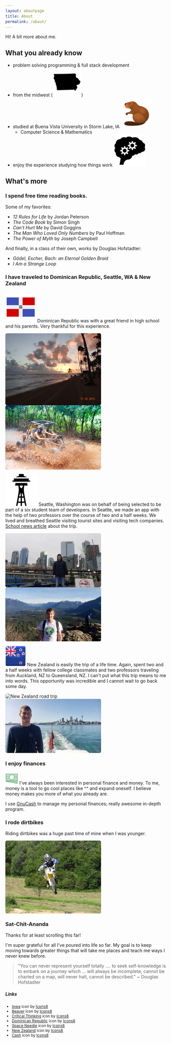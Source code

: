 ```yaml
---
layout: aboutpage
title: About
permalink: /about/
---
```

Hi! A bit more about me.

## What you already know

* problem solving programming & full stack development
* from the midwest (<img src="/img/iowa.png" class="inline-icon"/>)
* studied at Buena Vista University in Storm Lake, IA <img src="/img/beaver.png" class="inline-icon"/>
  * Computer Science & Mathematics
* enjoy the experience studying how things work <img src="/img/critical-thinking.png" class="inline-icon"/>

## What's more

### I spend free time reading books.

Some of my favorites:
* *12 Rules for Life* by Jordan Peterson
* *The Code Book* by Simon Singh
* *Can't Hurt Me* by David Goggins
* *The Man Who Loved Only Numbers* by Paul Hoffman
* *The Power of Myth* by Joseph Campbell

And finally, in a class of their own, works by Douglas Hofstadter:
* *Gödel, Escher, Bach: an Eternal Golden Braid*
* *I Am a Strange Loop*

### I have traveled to Dominican Republic, Seattle, WA & New Zealand
<img src="/img/dominican-republic.png" class="inline-icon"/>&nbsp;Dominican Republic was with a great friend in high school and his parents. Very thankful for this experience.
<div class="about-images">
<img class="myImg" src="/img/dr1.jpg" alt="Dominican Republic beach" style="width:100%;max-width:300px;">
<img class="myImg" src="/img/dr2.jpg" alt="Dominican Republic driving go kart in the mud" style="width:100%;max-width:300px;">
</div>
<!-- The Modal -->
<div id="myModal" class="modal">
  <span class="close">&times;</span>
  <img class="modal-content" id="img01">
  <div id="caption"></div>
</div>


<img src="/img/space-needle.png" class="inline-icon"/>&nbsp;Seattle, Washington was on behalf of being selected to be part of a six student team of developers. In Seattle, we made an app with the help of two professors over the course of two and a half weeks. We lived and breathed Seattle visiting tourist sites and visiting tech companies. [School news article](https://www.bvu.edu/news/startup-seattle-lands-bvu-students-google-microsoft-amazon-and-more) about the trip.
<div class="about-images">
<img class="myImg" src="/img/seattle1.jpg" alt="Seattle cityscape behind me" style="width:100%;max-width:300px;">
<img class="myImg" src="/img/seattle2.jpg" alt="Seattle hiking trip" style="width:100%;max-width:300px;">
</div>

<img src="/img/new-zealand.png" class="inline-icon"/>&nbsp;New Zealand is easily the trip of a life time. Again, spent two and a half weeks with fellow college classmates and two professors traveling from Auckland, NZ to Queensland, NZ. I can't put what this trip means to me into words. This opportunity was incredible and I cannot wait to go back some day.
<div class="about-images">
<img class="myImg" src="/img/nz1.jpg" alt="New Zealand road trip" style="width:100%;max-width:300px;">
<img class="myImg" src="/img/nz2.jpg" alt="Auckland, New Zealand behind me" style="width:100%;max-width:300px;">
</div>

### I enjoy finances
<img src="/img/cash.gif" class="inline-icon"/>&nbsp;I've always been interested in personal finance and money. To me, money is a tool to go cool places like ^^ and expand oneself. I believe money makes you more of what you already are. 

I use [GnuCash](https://www.gnucash.org/) to manage my personal finances; really awesome in-depth program.


### I rode dirtbikes
Riding dirtbikes was a huge past time of mine when I was younger.
<div style="display: flex; flex-direction: row;">
<img class="myImg" src="/img/dirtbike1.jpg" alt="Jumping my dirtbike" style="width:100%;max-width:300px;">
</div>


### Sat-Chit-Ananda
Thanks for at least scrolling this far!

I'm super grateful for all I've poured into life so far. My goal is to keep moving towards greater things that will take me places and teach me ways I never knew before. 

<blockquote>"You can never represent yourself totally .... to seek self-knowledge is to embark on a journey which ... will always be incomplete, cannot be charted on a map, will never halt, cannot be described." ~ Douglas Hofstadter</blockquote>

##### Links
<div style="font-size: 12px;">
<ul>
<li><a target="_blank" href="https://icons8.com/icon/119937/iowa">Iowa</a> icon by <a target="_blank" href="https://icons8.com">Icons8</a></li>
<li><a target="_blank" href="https://icons8.com/icon/73aABFv7KJOX/beaver">Beaver</a> icon by <a target="_blank" href="https://icons8.com">Icons8</a></li>
<li><a target="_blank" href="https://icons8.com/icon/54383/critical-thinking">Critical Thinking</a> icon by <a target="_blank" href="https://icons8.com">Icons8</a></li>
<li><a target="_blank" href="https://icons8.com/icon/37270/dominican-republic">Dominican Republic</a> icon by <a target="_blank" href="https://icons8.com">Icons8</a></li>
<li><a target="_blank" href="https://icons8.com/icon/L1P8RSuAFQ59/space-needle">Space Needle</a> icon by <a target="_blank" href="https://icons8.com">Icons8</a></li>
<li><a target="_blank" href="https://icons8.com/icon/se42E21FtbEZ/new-zealand">New Zealand</a> icon by <a target="_blank" href="https://icons8.com">Icons8</a></li>
<li><a target="_blank" href="https://icons8.com/icon/AJR21EkCU02R/cash">Cash</a> icon by <a target="_blank" href="https://icons8.com">Icons8</a></li>
</ul>
</div>

<link rel="stylesheet" href="/css/styles.css">

<style>
.about-images {
    display: flex;
    flex-direction: row;
    flex-wrap: wrap;
}
.myImg {
  border-radius: 5px;
  cursor: pointer;
  transition: 0.3s;
}

.myImg:hover {opacity: 0.7;}

/* The Modal (background) */
.modal {
  display: none; /* Hidden by default */
  position: fixed; /* Stay in place */
  z-index: 1; /* Sit on top */
  padding-top: 100px; /* Location of the box */
  left: 0;
  top: 0;
  width: 100%; /* Full width */
  height: 100%; /* Full height */
  overflow: auto; /* Enable scroll if needed */
  background-color: rgb(0,0,0); /* Fallback color */
  background-color: rgba(0,0,0,0.9); /* Black w/ opacity */
}

/* Modal Content (image) */
.modal-content {
  margin: auto;
  display: block;
  width: 80%;
  max-width: 700px;
}

/* Caption of Modal Image */
#caption {
  margin: auto;
  display: block;
  width: 80%;
  max-width: 700px;
  text-align: center;
  color: #ccc;
  padding: 10px 0;
  height: 150px;
}

/* Add Animation */
.modal-content, #caption {
  -webkit-animation-name: zoom;
  -webkit-animation-duration: 0.6s;
  animation-name: zoom;
  animation-duration: 0.6s;
}

@-webkit-keyframes zoom {
  from {-webkit-transform:scale(0)}
  to {-webkit-transform:scale(1)}
}

@keyframes zoom {
  from {transform:scale(0)}
  to {transform:scale(1)}
}

/* The Close Button */
.close {
  position: absolute;
  top: 15px;
  right: 35px;
  color: #f1f1f1;
  font-size: 40px;
  font-weight: bold;
  transition: 0.3s;
}

.close:hover,
.close:focus {
  color: #bbb;
  text-decoration: none;
  cursor: pointer;
}

/* 100% Image Width on Smaller Screens */
@media only screen and (max-width: 700px){
  .modal-content {
    width: 100%;
  }
}
</style>

<script>
// script and style
// adapted from https://www.w3schools.com/howto/tryit.asp?filename=tryhow_css_modal_img
// Get the modal
var modal = document.getElementById("myModal");

// Get the image and insert it inside the modal - use its "alt" text as a caption
var imgs = document.getElementsByClassName("myImg");
var modalImg = document.getElementById("img01");
var captionText = document.getElementById("caption");
for (let i = 0; i < imgs.length; i++) {
    imgs[i].onclick = function(){
      modal.style.display = "block";
      modalImg.src = this.src;
      captionText.innerHTML = this.alt;
    }
}

// Get the <span> element that closes the modal
var span = document.getElementsByClassName("close")[0];

// When the user clicks on <span> (x), close the modal
span.onclick = function() {
  modal.style.display = "none";
}
</script>
